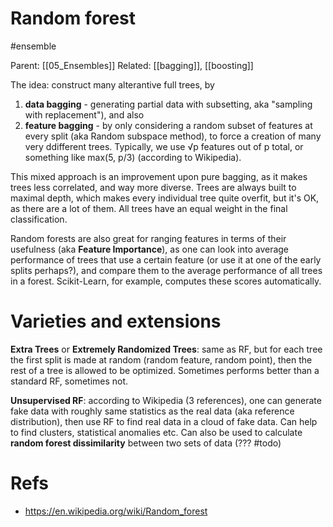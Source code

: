 # Random forest

#ensemble

Parent: [[05_Ensembles]]
Related: [[bagging]], [[boosting]]

The idea: construct many alterantive full trees, by 
1) **data bagging** - generating partial data with subsetting, aka "sampling with replacement"), and also 
2) **feature bagging** - by only considering a random subset of features at every split (aka Random subspace method), to force a creation of many very ddifferent trees. Typically, we use √p features out of p total, or something like max(5, p/3) (according to Wikipedia). 

This mixed approach is an improvement upon pure bagging, as it makes trees less correlated, and way more diverse. Trees are always built to maximal depth, which makes every individual tree quite overfit, but it's OK, as there are a lot of them. All trees have an equal weight in the final classification.

Random forests are also great for ranging features in terms of their usefulness (aka **Feature Importance**), as one can look into average performance of trees that use a certain feature (or use it at one of the early splits perhaps?), and compare them to the average performance of all trees in a forest. Scikit-Learn, for example, computes these scores automatically.

# Varieties and extensions

**Extra Trees** or **Extremely Randomized Trees**: same as RF, but for each tree the first split is made at random (random feature, random point), then the rest of a tree is allowed to be optimized. Sometimes performs better than a standard RF, sometimes not.

**Unsupervised RF**: according to Wikipedia (3 references), one can generate fake data with roughly same statistics as the real data (aka reference distribution), then use RF to find real data in a cloud of fake data. Can help to find clusters, statistical anomalies etc. Can also be used to calculate **random forest dissimilarity** between two sets of data (??? #todo)

# Refs

* https://en.wikipedia.org/wiki/Random_forest